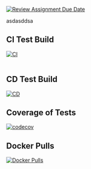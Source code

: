 [![Review Assignment Due Date](https://classroom.github.com/assets/deadline-readme-button-22041afd0340ce965d47ae6ef1cefeee28c7c493a6346c4f15d667ab976d596c.svg)](https://classroom.github.com/a/t1er-CAW)

asdasddsa
<!-- Build & Deploy -->
<h2>CI Test Build</h2>


[![CI](https://img.shields.io/github/actions/workflow/status/FontysVenlo/esd-workshop-ci-cd_esde_jannes_elias/CI.yml?branch=main)](https://github.com/FontysVenlo/esd-workshop-ci-cd_esde_jannes_elias/actions/workflows/CI.yml)
<br>
<br>
<h2>CD Test Build</h2>


[![CD](https://img.shields.io/github/actions/workflow/status/FontysVenlo/esd-workshop-ci-cd_esde_jannes_elias/CD.yml?branch=main)](https://github.com/FontysVenlo/esd-workshop-ci-cd_esde_jannes_elias/actions/workflows/CD.yml)
<br>

<h2>Coverage of Tests</h2>

<!-- Coverage (Codecov) – will turn green once Codecov is set below -->


[![codecov](https://codecov.io/gh/FontysVenlo/esd-workshop-ci-cd_esde_jannes_elias/graph/badge.svg?token=O77MK9D3UC)](https://codecov.io/gh/FontysVenlo/esd-workshop-ci-cd_esde_jannes_elias)
<br>
<h2>Docker Pulls</h2>

<!-- Docker pulls (optional) -->
[![Docker Pulls](https://img.shields.io/docker/pulls/ellimen/esd)](https://hub.docker.com/r/ellimen/esd)

